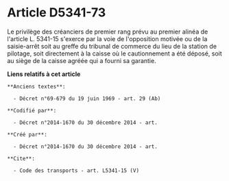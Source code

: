# Article D5341-73

Le privilège des créanciers de premier rang prévu au premier alinéa de l'article L. 5341-15 s'exerce par la voie de
l'opposition motivée ou de la saisie-arrêt soit au greffe du tribunal de commerce du lieu de la station de pilotage, soit
directement à la caisse où le cautionnement a été déposé, soit au siège de la caisse agréée qui a fourni sa garantie.

**Liens relatifs à cet article**

	**Anciens textes**:

	  - Décret n°69-679 du 19 juin 1969 - art. 29 (Ab)

	**Codifié par**:

	  - Décret n°2014-1670 du 30 décembre 2014 - art.

	**Créé par**:

	  - Décret n°2014-1670 du 30 décembre 2014 - art.

	**Cite**:

	  - Code des transports - art. L5341-15 (V)

